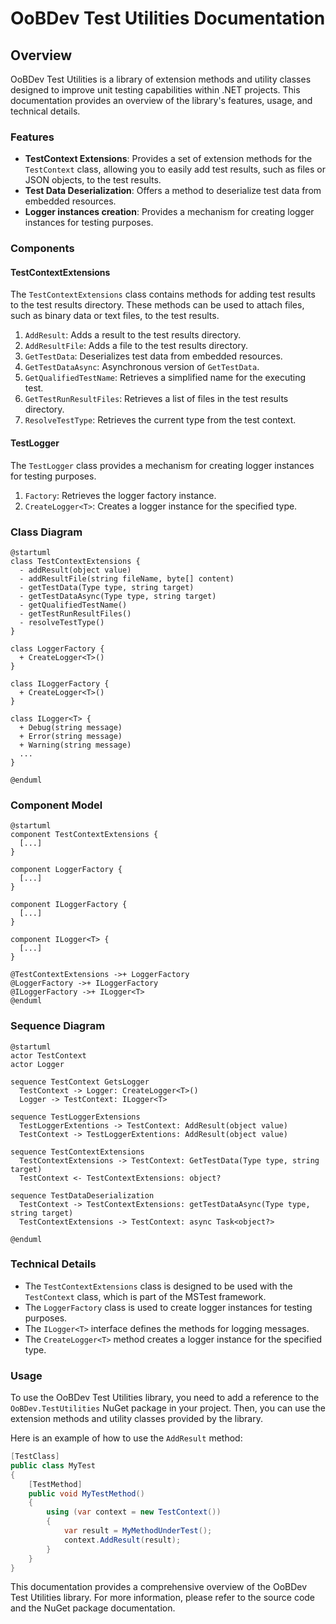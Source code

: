 # OoBDev Test Utilities Documentation

## Overview

OoBDev Test Utilities is a library of extension methods and utility classes designed to improve unit testing capabilities within .NET projects. This documentation provides an overview of the library's features, usage, and technical details.

### Features

* **TestContext Extensions**: Provides a set of extension methods for the `TestContext` class, allowing you to easily add test results, such as files or JSON objects, to the test results.
* **Test Data Deserialization**: Offers a method to deserialize test data from embedded resources.
* **Logger instances creation**: Provides a mechanism for creating logger instances for testing purposes.

### Components

#### TestContextExtensions

The `TestContextExtensions` class contains methods for adding test results to the test results directory. These methods can be used to attach files, such as binary data or text files, to the test results.

1. `AddResult`: Adds a result to the test results directory.
2. `AddResultFile`: Adds a file to the test results directory.
3. `GetTestData`: Deserializes test data from embedded resources.
4. `GetTestDataAsync`: Asynchronous version of `GetTestData`.
5. `GetQualifiedTestName`: Retrieves a simplified name for the executing test.
6. `GetTestRunResultFiles`: Retrieves a list of files in the test results directory.
7. `ResolveTestType`: Retrieves the current type from the test context.

#### TestLogger

The `TestLogger` class provides a mechanism for creating logger instances for testing purposes.

1. `Factory`: Retrieves the logger factory instance.
2. `CreateLogger<T>`: Creates a logger instance for the specified type.

### Class Diagram
```plantuml
@startuml
class TestContextExtensions {
  - addResult(object value)
  - addResultFile(string fileName, byte[] content)
  - getTestData(Type type, string target)
  - getTestDataAsync(Type type, string target)
  - getQualifiedTestName()
  - getTestRunResultFiles()
  - resolveTestType()
}

class LoggerFactory {
  + CreateLogger<T>()
}

class ILoggerFactory {
  + CreateLogger<T>()
}

class ILogger<T> {
  + Debug(string message)
  + Error(string message)
  + Warning(string message)
  ...
}

@enduml
```
### Component Model
```plantuml
@startuml
component TestContextExtensions {
  [...]
}

component LoggerFactory {
  [...]
}

component ILoggerFactory {
  [...]
}

component ILogger<T> {
  [...]
}

@TestContextExtensions ->+ LoggerFactory
@LoggerFactory ->+ ILoggerFactory
@ILoggerFactory ->+ ILogger<T>
@enduml
```
### Sequence Diagram
```plantuml
@startuml
actor TestContext
actor Logger

sequence TestContext GetsLogger
  TestContext -> Logger: CreateLogger<T>()
  Logger -> TestContext: ILogger<T>

sequence TestLoggerExtensions
  TestLoggerExtentions -> TestContext: AddResult(object value)
  TestContext -> TestLoggerExtentions: AddResult(object value)

sequence TestContextExtensions
  TestContextExtensions -> TestContext: GetTestData(Type type, string target)
  TestContext <- TestContextExtensions: object?

sequence TestDataDeserialization
  TestContext -> TestContextExtensions: getTestDataAsync(Type type, string target)
  TestContextExtensions -> TestContext: async Task<object?>

@enduml
```
### Technical Details

* The `TestContextExtensions` class is designed to be used with the `TestContext` class, which is part of the MSTest framework.
* The `LoggerFactory` class is used to create logger instances for testing purposes.
* The `ILogger<T>` interface defines the methods for logging messages.
* The `CreateLogger<T>` method creates a logger instance for the specified type.

### Usage

To use the OoBDev Test Utilities library, you need to add a reference to the `OoBDev.TestUtilities` NuGet package in your project. Then, you can use the extension methods and utility classes provided by the library.

Here is an example of how to use the `AddResult` method:
```csharp
[TestClass]
public class MyTest
{
    [TestMethod]
    public void MyTestMethod()
    {
        using (var context = new TestContext())
        {
            var result = MyMethodUnderTest();
            context.AddResult(result);
        }
    }
}
```
This documentation provides a comprehensive overview of the OoBDev Test Utilities library. For more information, please refer to the source code and the NuGet package documentation.
